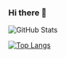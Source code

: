 ### Hi there 👋

<!--
**master7720/master7720** is a ✨ _special_ ✨ repository because its `README.md` (this file) appears on your GitHub profile.

Here are some ideas to get you started:

- 🔭 I’m currently working on: something
- 🌱 I’m currently learning: JAVA and htlm
- 👯 I’m looking to collaborate on...
- 🤔 I’m looking for help with...
- 💬 Ask me about...
- 📫 How to reach me: discord rockysaltagajn#3247
- 😄 Pronouns: ...
- ⚡ Fun fact: i will hacker man your mainframe!
-->

![GitHub Stats](https://github-readme-stats.vercel.app/api?username=master7720&theme=radical)

[![Top Langs](https://github-readme-stats.vercel.app/api/top-langs/?username=master7720&langs_count=8)](https://github.com/anuraghazra/github-readme-stats)

